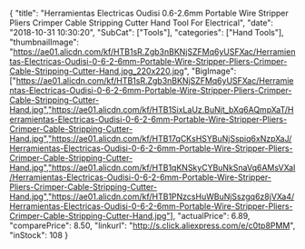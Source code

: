 {
	"title": "Herramientas Electricas Oudisi 0.6-2.6mm Portable Wire Stripper Pliers Crimper Cable Stripping Cutter Hand Tool For Electrical",
	"date": "2018-10-31 10:30:20",
	"SubCat": ["Tools"],
	"categories": ["Hand Tools"],
	"thumbnailImage": "https://ae01.alicdn.com/kf/HTB1sR.Zgb3nBKNjSZFMq6yUSFXac/Herramientas-Electricas-Oudisi-0-6-2-6mm-Portable-Wire-Stripper-Pliers-Crimper-Cable-Stripping-Cutter-Hand.jpg_220x220.jpg",
	"BigImage": ["https://ae01.alicdn.com/kf/HTB1sR.Zgb3nBKNjSZFMq6yUSFXac/Herramientas-Electricas-Oudisi-0-6-2-6mm-Portable-Wire-Stripper-Pliers-Crimper-Cable-Stripping-Cutter-Hand.jpg","https://ae01.alicdn.com/kf/HTB1SixLaUz.BuNjt_bXq6AQmpXaT/Herramientas-Electricas-Oudisi-0-6-2-6mm-Portable-Wire-Stripper-Pliers-Crimper-Cable-Stripping-Cutter-Hand.jpg","https://ae01.alicdn.com/kf/HTB17qCKsHSYBuNjSspiq6xNzpXaJ/Herramientas-Electricas-Oudisi-0-6-2-6mm-Portable-Wire-Stripper-Pliers-Crimper-Cable-Stripping-Cutter-Hand.jpg","https://ae01.alicdn.com/kf/HTB1qKNSkyCYBuNkSnaVq6AMsVXaI/Herramientas-Electricas-Oudisi-0-6-2-6mm-Portable-Wire-Stripper-Pliers-Crimper-Cable-Stripping-Cutter-Hand.jpg","https://ae01.alicdn.com/kf/HTB1PNzcsHuWBuNjSszgq6z8jVXa4/Herramientas-Electricas-Oudisi-0-6-2-6mm-Portable-Wire-Stripper-Pliers-Crimper-Cable-Stripping-Cutter-Hand.jpg"],
	"actualPrice": 6.89,
	"comparePrice": 8.50,
	"linkurl": "http://s.click.aliexpress.com/e/c0tp8PMM",
	"inStock": 108
}
